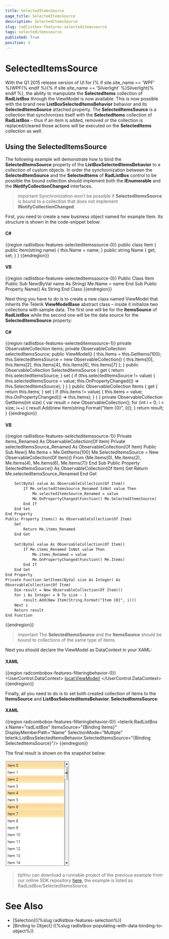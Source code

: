 ```yaml
---
title: SelectedItemsSource
page_title: SelectedItemsSource
description: SelectedItemsSource
slug: radlistbox-features-selecteditemssource
tags: selecteditemssource
published: True
position: 4
---
```


# SelectedItemsSource

With the Q1 2015 release version of UI for {% if site.site_name == 'WPF' %}WPF{% endif %}{% if site.site_name == 'Silverlight' %}Silverlight{% endif %}, the ability to manipulate the __SelectedItems__ collection of __RadListBox__ through the ViewModel is now available. This is now possible with the brand new __ListBoxSelectedItemsBehavior__ behavior and its __SelectedItemsSource__ attached property. The __SelectedItemsSource__ is a collection that synchronizes itself with the __SelectedItems__ collection of __RadListBox__ – thus if an item is added, removed or the collection is replaced/cleared those actions will be executed on the __SelectedItems__ collection as well.

## Using the SelectedItemsSource

The following example will demonstrate how to bind the __SelectedItemsSource__ property of the __ListBoxSelectedItemsBehavior__ to a collection of custom objects. In order the synchronization between the __SelectedItemSource__ and the __SelectedItems__ of __RadListBox__ control to be possible the bound collection should implement both the __IEnumerable__ and the __INotifyCollectionChanged__ interfaces.

>important Synchronization won’t be possible if __SelectedItemsSource__ is bound to a collection that does not implement __INotifyCollectionChanged__.

First, you need to create a new business object named for example Item. Its structure is shown in the code-snippet below:

#### __C#__

{{region radlistbox-features-selecteditemssource-0}}
	public class Item
	{
		public Item(string name)
		{
			this.Name = name;
		}
		public string Name { get; set; }
	}
{{endregion}}

#### __VB__

{{region radlistbox-features-selecteditemssource-0}}
	Public Class Item
		Public Sub New(ByVal name As String)
			Me.Name = name
		End Sub
		Public Property Name() As String
	End Class
{{endregion}}

Next thing you have to do is to create a new class named ViewModel that inherits the Telerik __ViewModelBase__ abstract class – inside it initialize two collections with sample data. The first one will be for the __ItemsSource__ of __RadListBox__ while the second one will be the data source for the __SelectedItemsSource__ property:

#### __C#__

{{region radlistbox-features-selecteditemssource-1}}
	private ObservableCollection<Item> items;
	private ObservableCollection<Item> selectedItemsSource;
	public ViewModel()
	{
		this.Items = this.GetItems(100);
		this.SelectedItemsSource = new ObservableCollection<Item>() { this.Items[0], this.Items[2], this.Items[4], this.Items[6], this.Items[7] }; 
	}
	public ObservableCollection<Item> SelectedItemsSource
	{
		get
		{
			return this.selectedItemsSource;
		}
		set
		{
			if (this.selectedItemsSource != value)
			{
				this.selectedItemsSource = value;
				this.OnPropertyChanged(() => this.SelectedItemsSource);
			}
		}
	}
	public ObservableCollection<Item> Items
	{
		get
		{
			return this.items;
		}
		set
		{
			if (this.items != value)
			{
				this.items = value;
				this.OnPropertyChanged(() => this.Items);
			}
		}
	}
	private ObservableCollection<Item> GetItems(int size)
	{
		var result = new ObservableCollection<Item>();
		for (int i = 0; i < size; i++)
		{
			result.Add(new Item(string.Format("Item {0}", i)));
		}
		return result;
	}
{{endregion}}

#### __VB__

{{region radlistbox-features-selecteditemssource-1}}
	Private items_Renamed As ObservableCollection(Of Item)
	Private selectedItemsSource_Renamed As ObservableCollection(Of Item)
	Public Sub New()
			Me.Items = Me.GetItems(100)
			Me.SelectedItemsSource = New ObservableCollection(Of Item)() From {Me.Items(0), Me.Items(2), Me.Items(4), Me.Items(6), Me.Items(7)}
	End Sub
	Public Property SelectedItemsSource() As ObservableCollection(Of Item)
		Get
			Return Me.selectedItemsSource_Renamed
		End Get

		Set(ByVal value As ObservableCollection(Of Item))
			If Me.selectedItemsSource_Renamed IsNot value Then
				Me.selectedItemsSource_Renamed = value
				Me.OnPropertyChanged(Function() Me.SelectedItemsSource)
			End If
		End Set
	End Property
	Public Property Items() As ObservableCollection(Of Item)
		Get
			Return Me.items_Renamed
		End Get

		Set(ByVal value As ObservableCollection(Of Item))
			If Me.items_Renamed IsNot value Then
				Me.items_Renamed = value
				Me.OnPropertyChanged(Function() Me.Items)
			End If
		End Set
	End Property
	Private Function GetItems(ByVal size As Integer) As ObservableCollection(Of Item)
		Dim result = New ObservableCollection(Of Item)()
		For i As Integer = 0 To size - 1
			result.Add(New Item(String.Format("Item {0}", i)))
		Next i
		Return result
	End Function
{{endregion}}

>important The __SelectedItemsSource__ and the __ItemsSource__ should be bound to collections of the same type of items.

Next you should declare the ViewModel as DataContext in your XAML:

#### __XAML__

{{region radcombobox-features-filteringbehavior-0}}
	<UserControl.DataContext>
        <local:ViewModel/>
	</UserControl.DataContext>
{{endregion}}

Finally, all you need to do is to set both created collection of items to the __ItemsSource__ and __ListBoxSelectedItemsBehavior. SelectedItemsSource__:

#### __XAML__

{{region radcombobox-features-filteringbehavior-0}}
	<telerik:RadListBox x:Name="radListBox" ItemsSource="{Binding Items}"
                        DisplayMemberPath="Name"
                        SelectionMode="Multiple"
                        telerik:ListBoxSelectedItemsBehavior.SelectedItemsSource="{Binding SelectedItemsSource}"/>
{{endregion}}

The final result is shown on the snapshot below:

![radlistbox-features-selecteditemssource-1](images/radlistbox_features_selecteditemssource_01.png)

>tipYou can download a runnable project of the previous example from our online SDK repository [here](https://github.com/telerik/xaml-sdk), the example is listed as RadListBox/SelectedItemsSource.

# See Also

* [Selection]({%slug radlistbox-features-selection%})
* [Binding to Object] ({%slug radlistbox-populating-with-data-binding-to-object%})